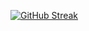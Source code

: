 [![GitHub Streak](https://streak-stats.demolab.com?user=Mexmorize&theme=highcontrast&hide_border=true&mode=weekly)](https://git.io/streak-stats)
